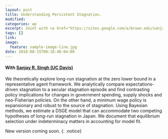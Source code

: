 ```yaml
---
layout: post
title: Understanding Persistent Stagnation.
modified:
categories: wp
excerpt: Joint with <a href="https://sites.google.com/a/brown.edu/sanjaysingh/"> Sanjay R. Singh (UC Davis)</a>. <i>This version&#58 August 2018</i>
tags: []
link:
image:
  feature: sample-image-line.jpg
date: 2018-08-15T00:18:40-04:00
---
```

#### With [Sanjay R. Singh (UC Davis)](https://sites.google.com/a/brown.edu/sanjaysingh/)

We theoretically explore long-run stagnation at the zero lower bound in a representative agent framework. We analytically compare expectations-driven stagnation to a secular stagnation episode and find contrasting policy implications for changes in government spending, supply shocks and neo-Fisherian policies. On the other hand, a minimum wage policy is expansionary and robust to the source of stagnation. Using Bayesian methods, we estimate a DSGE model that can accommodate two competing hypotheses of long-run stagnation in Japan. We document that equilibrium selection under indeterminacy matters in accounting for model fit.

New version coming soon.
{: .notice}
